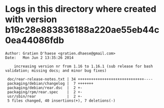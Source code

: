 # Logs in this directory where created with version b19c28e883836188a220ae55eb44c0ea44086fdb

    Author: Gratien D'haese <gratien.dhaese@gmail.com>
    Date:   Mon Jun 2 13:35:26 2014

        increasing version nr from 1.16 to 1.16.1 (sub release for bash validation; missing docs; and minor bug fixes)

     doc/rear-release-notes.txt | 34 ++++++++++++++++++++++++++++++----
     packaging/debian/changelog |  7 +++++++
     packaging/debian/rear.dsc  |  2 +-
     packaging/rpm/rear.spec    |  2 +-
     usr/sbin/rear              |  2 +-
     5 files changed, 40 insertions(+), 7 deletions(-)
